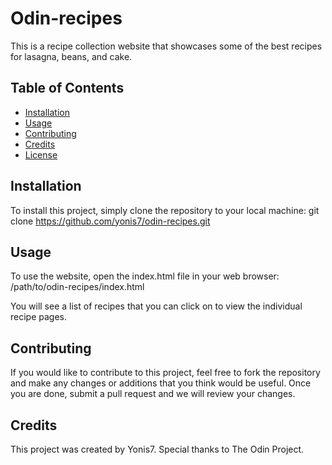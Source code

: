 # Odin-recipes

This is a recipe collection website that showcases some of the best recipes for lasagna, beans, and cake.

## Table of Contents

- [Installation](#installation)
- [Usage](#usage)
- [Contributing](#contributing)
- [Credits](#credits)
- [License](#license)

## Installation

To install this project, simply clone the repository to your local machine: git clone https://github.com/yonis7/odin-recipes.git

## Usage

To use the website, open the index.html file in your web browser: /path/to/odin-recipes/index.html


You will see a list of recipes that you can click on to view the individual recipe pages.

## Contributing

If you would like to contribute to this project, feel free to fork the repository and make any changes or additions that you think would be useful. Once you are done, submit a pull request and we will review your changes.

## Credits

This project was created by Yonis7. Special thanks to The Odin Project.



